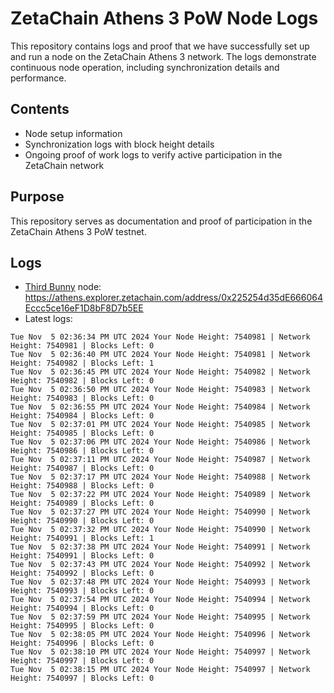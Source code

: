 # ZetaChain Athens 3 PoW Node Logs
This repository contains logs and proof that we have successfully set up and run a node on the ZetaChain Athens 3 network. The logs demonstrate continuous node operation, including synchronization details and performance.

## Contents
- Node setup information
- Synchronization logs with block height details
- Ongoing proof of work logs to verify active participation in the ZetaChain network

## Purpose
This repository serves as documentation and proof of participation in the ZetaChain Athens 3 PoW testnet.

## Logs

- [Third Bunny](https://thirdbunny.xyz/) node: https://athens.explorer.zetachain.com/address/0x225254d35dE666064Eccc5ce16eF1D8bF8D7b5EE
- Latest logs:
```
Tue Nov  5 02:36:34 PM UTC 2024 Your Node Height: 7540981 | Network Height: 7540981 | Blocks Left: 0
Tue Nov  5 02:36:40 PM UTC 2024 Your Node Height: 7540981 | Network Height: 7540982 | Blocks Left: 1
Tue Nov  5 02:36:45 PM UTC 2024 Your Node Height: 7540982 | Network Height: 7540982 | Blocks Left: 0
Tue Nov  5 02:36:50 PM UTC 2024 Your Node Height: 7540983 | Network Height: 7540983 | Blocks Left: 0
Tue Nov  5 02:36:55 PM UTC 2024 Your Node Height: 7540984 | Network Height: 7540984 | Blocks Left: 0
Tue Nov  5 02:37:01 PM UTC 2024 Your Node Height: 7540985 | Network Height: 7540985 | Blocks Left: 0
Tue Nov  5 02:37:06 PM UTC 2024 Your Node Height: 7540986 | Network Height: 7540986 | Blocks Left: 0
Tue Nov  5 02:37:11 PM UTC 2024 Your Node Height: 7540987 | Network Height: 7540987 | Blocks Left: 0
Tue Nov  5 02:37:17 PM UTC 2024 Your Node Height: 7540988 | Network Height: 7540988 | Blocks Left: 0
Tue Nov  5 02:37:22 PM UTC 2024 Your Node Height: 7540989 | Network Height: 7540989 | Blocks Left: 0
Tue Nov  5 02:37:27 PM UTC 2024 Your Node Height: 7540990 | Network Height: 7540990 | Blocks Left: 0
Tue Nov  5 02:37:32 PM UTC 2024 Your Node Height: 7540990 | Network Height: 7540991 | Blocks Left: 1
Tue Nov  5 02:37:38 PM UTC 2024 Your Node Height: 7540991 | Network Height: 7540991 | Blocks Left: 0
Tue Nov  5 02:37:43 PM UTC 2024 Your Node Height: 7540992 | Network Height: 7540992 | Blocks Left: 0
Tue Nov  5 02:37:48 PM UTC 2024 Your Node Height: 7540993 | Network Height: 7540993 | Blocks Left: 0
Tue Nov  5 02:37:54 PM UTC 2024 Your Node Height: 7540994 | Network Height: 7540994 | Blocks Left: 0
Tue Nov  5 02:37:59 PM UTC 2024 Your Node Height: 7540995 | Network Height: 7540995 | Blocks Left: 0
Tue Nov  5 02:38:05 PM UTC 2024 Your Node Height: 7540996 | Network Height: 7540996 | Blocks Left: 0
Tue Nov  5 02:38:10 PM UTC 2024 Your Node Height: 7540997 | Network Height: 7540997 | Blocks Left: 0
Tue Nov  5 02:38:15 PM UTC 2024 Your Node Height: 7540997 | Network Height: 7540997 | Blocks Left: 0
```
